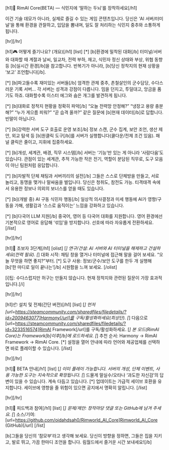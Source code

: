  [h1]🧠 RimAI Core(BETA) — 식민지에 ‘말하는 두뇌’를 장착하세요[/h1]

이건 기술 데모가 아니라, 실제로 즐길 수 있는 게임 콘텐츠입니다. 당신은 ‘AI 서버/터미널’을 통해 환경을 관찰하고, 입담을 뽐내며, 일도 잘 처리하는 식민지 중추와 소통하게 됩니다.

[hr][/hr]

[h1]🎮 어떻게 즐기나요? (개요)[/h1]
[list]
[*] [b]환경에 밀착된 대화[/b]
	터미널/서버와 대화할 때 계절과 날씨, 일교차, 전력 부하, 재고, 식민자 정신 상태와 부상, 위협 동향 등 [b]실시간 환경[/b]을 참고합니다. 반복기가 아니라, [b]당신 정착지의 현재 상황을 ‘보고’ 조언합니다[/b].

[*] [b]파고들수록 재미있는 서버들[/b]
	엄격한 관제 중추, 촌철살인의 군수담당, 수다스러운 기록 서버… 각 서버는 성격과 강점이 다릅니다. 밈을 던지고, 투덜대고, 앙금을 품기도 하죠. 대화할수록 이스터 에그와 숨은 개그를 발견하게 됩니다.

[*] [b]대화로 정착지 현황을 정확히 파악[/b]
	“오늘 전력망 안정해?” “냉장고 용량 충분해?” “누가 게으름 피워?” “곧 습격 올까?” 같은 질문에 [b]현재 데이터[/b]로 답합니다. 빈말이 아닙니다.

[*] [b]강력한 서버 도구 호출로 운영 보조[/b]
	정보 스캔, 군수 집계, 보안 조언, 생산 제안, 외교 탐색 등 [b]원클릭 도구[/b]를 서버가 실행합니다(쿨다운/전제 조건 있음). 패널 클릭은 줄이고, 지휘에 집중하세요.

[*] [b]개성, 세계관, 배경, 직무 시스템[/b]
	서버는 ‘기능’만 있는 게 아니라 ‘사람다움’도 있습니다. 관점이 있는 세계관, 추적 가능한 작은 전기, 역할이 분담된 직무로, 도구 모음이 아닌 팀원처럼 응답합니다.

[*] [b]자발적 단체 채팅과 서버끼리의 설전[/b]
	그들은 스스로 단체방을 만들고, 서로 놀리고, 동맹을 맺거나 말싸움을 벌입니다. 당신은 청취도, 참전도 가능. 티격태격 속에서 유용한 정보나 의외의 보너스를 얻을 때도 있습니다.

[*] [b](개발 중) AI 구동 식민자 행동[/b]
	일상적 의사결정과 미세 행동에 AI가 영향/구동을 가해, 생활감과 ‘스스로 움직이는’ 느낌을 강화하고 있습니다.

[*] [b]다국어 LLM 지원[/b]
	중국어, 영어 등 다국어 대화를 지원합니다. 영어 환경에선 기본적으로 영어로 응답해 ‘섞임’을 방지합니다. 선호에 따라 자유롭게 전환하세요.
[/list]

[hr][/hr]

[h1]🧭 초보자 3단계[/h1]
[olist]
[*] 연구/건설: AI 서버와 AI 터미널을 해제하고 건설하세요(전력 필요).
[*] 대화 시작: 채팅 창을 열거나 터미널에 접근해 말을 걸어 보세요. “오늘 무엇을 하면 좋지?”부터.
[*] 도구 사용: 정보/군수/보안 도구를 한두 개 실행해 [b]‘한 마디로 일이 끝나는’[/b] 시원함을 느껴 보세요.
[/olist]

[i]팁: 수다스럽지만 허구는 만들지 않습니다. 현재 정착지와 관련된 질문이 가장 효과적입니다.[/i]

[hr][/hr]

[h1]📦 설치 및 전제(간단 버전)[/h1]
[list]
[*] 먼저 [url=https://steamcommunity.com/sharedfiles/filedetails/?id=2009463077]Harmony[/url]를 구독/활성화하세요(최상단).
[*] 다음으로 [url=https://steamcommunity.com/sharedfiles/filedetails/?id=3233516574]RimAI Framework[/url]를 구독/활성화하세요.
[*] 본 모드(RimAI Core)는 Framework[b]이후[/b]에 로드하세요.
[*] 추천 순서: Harmony → RimAI Framework → RimAI Core.
[*] 설정을 열어 안내에 따라 언어와 제공업체를 선택하면 바로 플레이할 수 있습니다.
[/list]

[hr][/hr]

[h1]🧪 BETA 안내[/h1]
[list]
[*] 이미 플레이 가능합니다. 서버의 개성, 단체 이벤트, 사용 가능한 도구는 지속적으로 확장됩니다.
[*] 드물게 말실수/오타나 ‘과도한 자신감’의 답변이 있을 수 있습니다. 계속 다듬고 있습니다.
[*] 업데이트는 가급적 세이브 호환을 유지합니다. 세이브에 영향을 줄 위험이 있으면 공지에서 명확히 알립니다.
[/list]

[hr][/hr]

[h1]🤝 피드백과 참여[/h1]
[list]
[*] 문제/제안: 창작마당 댓글 또는 GitHub에 남겨 주세요.
[*] 소스/기여: [url=https://github.com/oidahdsah0/Rimworld_AI_Core]Rimworld_AI_Core (GitHub)[/url]
[/list]

[b]그들을 당신의 ‘참모부’라고 생각해 보세요. 당신이 방향을 정하면, 그들은 집을 지키고, 발로 뛰고, 가끔 한마디 조언을 합니다. 림월드에서 즐거운 시간 보내세요![/b]
